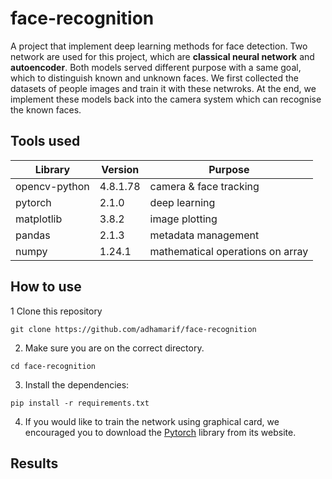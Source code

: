 # face-recognition
A project that implement deep learning methods for face detection. Two network are used for this project, which are **classical neural network** and **autoencoder**. Both models served different purpose with a same goal, which to distinguish known and unknown faces. We first collected the datasets of people images and train it with these netwroks. At the end, we implement these models back into the camera system which can recognise the known faces.

## Tools used

| Library      | Version | Purpose                          |
|------------- |---------|----------------------------------|
| opencv-python| 4.8.1.78| camera & face tracking           |
| pytorch      | 2.1.0   | deep learning                    |
| matplotlib   | 3.8.2   | image plotting                   |
| pandas       | 2.1.3   | metadata management              |
| numpy        | 1.24.1  | mathematical operations on array |

## How to use

1 Clone this repository  
```
git clone https://github.com/adhamarif/face-recognition   
```

2. Make sure you are on the correct directory.
```
cd face-recognition  
```

3. Install the dependencies:   
```
pip install -r requirements.txt  
```

4. If you would like to train the network using graphical card, we encouraged you to download the [Pytorch](https://pytorch.org/get-started/locally/) library from its website.

## Results
